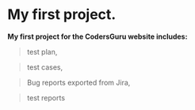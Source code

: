 # My first project.
**My first project for the CodersGuru website includes:**
>test plan,

>test cases,

>Bug reports exported from Jira,

>test reports
